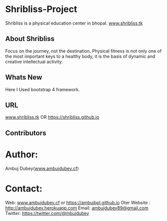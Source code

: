 # Shribliss-Project
Shribliss is a physical education center in bhopal. www.shribliss.tk

## About Shribliss
Focus on the journey, not the destination. Physical fitness is not only 
one of the most important keys to a healthy body, it is the basis of dynamic and 
creative intellectual activity.

## Whats New

Here I Used bootstrap 4 framework. 

## URL

www.shribliss.tk  OR https://shribliss.github.io

## Contributors
Author: 
=======================================================================
Ambuj Dubey(www.ambujdubey.cf)

Contact:
=======================================================================
Web: www.ambujdubey.cf or https://ambujbpl.github.io
Oter Website : http://ambujdubey.herokuapp.com
Email: ambujdubey89@gmail.com
Twitter: https://twitter.com/@mbujdubey



